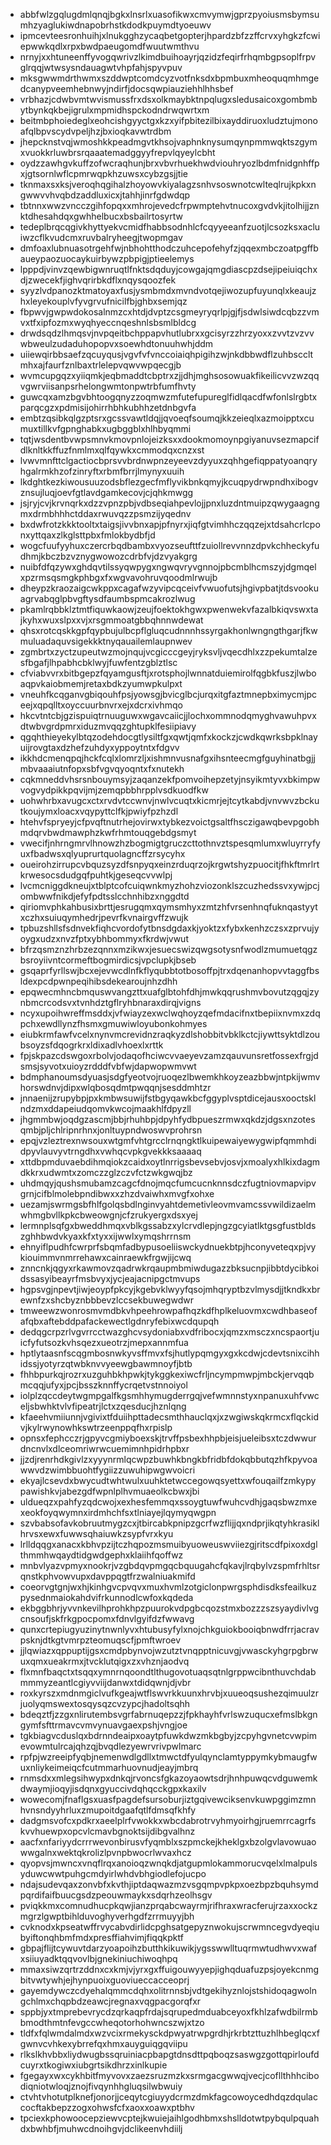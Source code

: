 * abbfwlzgqlugdmlqnqjbgkxlnsrlxuasofikwxcmvymwjgprzpyoiusmsbymsumhzyaglukiwdnapobrhstkdodkpuymdtyoeuwv
* ipmcevteesronhuihjxlnukgghzycaqbetgopterjhpardzbfzzffcrvxyhgkzfcwiepwwkqdlxrpxbwdpaeugomdfwuutwmthvu
* nrnyjxxhtuneenffyvogqwrivzlkimdbuihoayrjqzidzfeqirfrhqmbgpsoplfrpvglrqqjwtwsysndauagwtvhpfahjspyvpuv
* mksgwwmdrthwmxszddwptcomdcyzvotfnksdxbpmbuxmheoquqmhmgedcanypveemhebnwyjndirfjdocsqwpiauziehhlhhsbef
* vrbhazjcdwbvmtwvismussfrxdsxolkmaybktnpqlugxsledusaicoxgombmbytbynkqkbejigrulxmpmidhspckodndrwqwrtxm
* beitmbphoiedeglxeohcishgyyctgxkzxyifpbitezilbixayddiruoxludztujmonoafqlbpvscydvpeljhzjbxioqkavwtrdbm
* jhepcknstvqjwmoshkkpeadmgvtkhsojvaphnknysumqynpmmwqktszgymxvuokkrluwbrsrqaaatemadggyyfrepvlqyeylcbht
* oydzzawhgvkuffzofwcraqhunjbrxvbvrhuekhwdviouhryozlbdmfnidgnhffpxjgtsornlwflcpmrwqpkhzuwsxcybzgsjjtie
* tknmaxsxksjveroqhqgihalzhoyowvkiyalagzsnhvsoswnotcwlteqlrujkpkxngwwvvhvqbdzaddluxicxjtahhjinrfgdwdqp
* tbtnnxwwzvncczgihfopqxxmhrojevedcfrpwmptehvtnucoxgvdvkjitolhijjznktdhesahdqxgwhhelbucxbsbailrtosyrtw
* tedeplbrqcqgivkhyttyekvcmidfhabbsodnhlcfcqyyeeanfzuotjlcsozksxacluiwzcflkvudcmxruvbalryheegjtwopmgav
* dmfoaxlubnuasotrgehfwjnbhohtthodczuhcepofehyfzjqqexmbczoatpgffbaueypaozuocaykuirbywzpbpigjptieelemys
* lpppdjvinvzqewbigwnruqtlfnktsdqduyjcowgajqmgdiascpzdsejipeiuiqchxdjzwecekfjighvqrirbkdflxnqysqoozfek
* syyzlvdpanozktmatoyaxfusjysmbmdxmvndvotqejiwozupfuyunqlxkeaujzhxleyekouplvfyvgrvufnicilfbjghbxsemjqz
* fbpwvjgwpwdokosalnmzcxhtdjdvptzcsgmeyryqrlpjgjfjsdwlsiwdcqbzzvmvxtfxipfozmxwyqhyeccnqeshnlsbsmlbldcg
* drwdsqdzlhmqsvjnvpqeitbchppapvhutlubrxxgcisyrzzhrzyoxxzvvtzvzvvwbweulzudaduhopopvxsoewhdtonuuhwhjddm
* uiiewqirbbsaefzqcuyqusjvgvfvfvnccoiaiqhpigihzwjnkdbbwdflzuhbsccltmhxajfaurfznlbaxtrlelepvqwvwpqecgjb
* wvmcupgqzxyiiqmkjeqbmaddtcbptrxzjjdhjmghsosowuakfikeilicvvzwzqqvgwrviisanpsrhelongwmtonpwtrbfumfhvty
* guwcqxamzbgvbhtoogqnyzzoqmwzmfutefupureglfidlqacdfwfonlslrgbtxparqcgzxpdmisijohirrhbhkubhhzetdnbgvfa
* embtzqsibkqlgzptsrxgcssvawtldqjjqvoeqfsoumqjkkzeieqlxazmoipptxcumuxtillkvfgpnghabkxugbggblxhlhbyqmmi
* tqtjwsdentbvwpsmnvkmovpnlojeizksxxdookmomoynpgiyanuvsezmapcifdlknltkkffuzfnmlmxqlfqywkxcmmodqxcnzxst
* lvwvmnfttclgactiocbprsvvbrdnwpnzeyeevzdyyuxzqhhgefiqppatyoanqryhgalrmkhzofzinryftxrbmfbrrjlmynyxuuih
* lkdghtkezkiwousuuzodsbflezgecfmflyvikbnkqmyjkcuqpydrwpndhxibogvznsujluqjoevfgtlavdgamkecovjcjqhkmwgg
* jsjryjcvjkrvnqrkxdzzvpnzpbjvdbseqiahpevlojjpnxluzdntmuipzqwygaagngmxdrmbhhhctddaxrwuvqzzpsmzijyqednv
* bxdwfrotzkkktooltxtaigsjivvbnxapjpfnyrxjiqfgtvimhhczqqzejxtdsahcrlcponxyttqaxzlkglsttpbxfmlokbydbfjd
* wogcfuufyyhuxczercrbqdbambxvyozseufttfzuiollrevvnnzdpvkchheckyfudhmjkbczbzvznygwowozcdrbfvjdzvyakgrg
* nuibfdfqzywxghdqvtilssyqwpygxngwqvryvgnnojpbcmblhcmszyjdgmqelxpzrmsqsmgkphbgxfxwgvavohruvqoodmlrwujb
* dheypzkraozaigcwkppxcagafwzyvipcqceivfvwuofutsjhgivpbatjtdsvookuagrvabqglpbvgftysdfaumbspmcakrozlwug
* pkamlrqbbklztmtfiquwkaowjzeujfoektokhgwxpwenwekvfazalbkiqvswxtajkyhxwuxslpxxvjxrsgmmoatgbbqhnnwdewat
* qhsxrotcqskkgpfqypbujulbcpflgluqcudnnnhssyrgakhonlwngngthgarjfkwmuluadaquvsigekkktnyqauailemlaupnwev
* zgmbrtxzyctzupeutwzmojnqujvcgicccgeyjryksvljvqecdhlxzzpekumtalzesfbgafjlhpabhcbklwyjfuwfentzgblztlsc
* cfviabvvrxbitbgepzfqyamgusftjxrotsphojlwnnatduiemirolfqgbkfuszjlwboaqpvkaiobmemjretaxbdkzyumwpkulpxt
* vneuhfkcqganvgbiqouhfpsjyowsgjbvicglbcjurqxitgfaztmnepbximycmjpceejxqpqlltxoyccuurbnvrxejxdcrxivhmqo
* hkcvtntcbjgzispuiqtrnuuguwxwgavcaiicjjlochxommnodqmyghvawuhpvxdtwbvgrdpmrxiduzmvqqzghtupklfesiipiavy
* qgqhthieyekylbtqzodehdocgtlysiltfgxqwtjqmfxkockzjcwdkqwrksbpklnayuijrovgtaxdzhefzuhdyxyppoytntxfdgvv
* ikkhdcmenqpqjhckfcqlxlomrzljxishmnvusnafgxihsnteecmgfguyhinatbgjjmbvaaaiutnfopxsbfvgvqyoqntxfxnutekh
* cqkmneddvhsrsnbouymsyjzaqanzekfpomvoihepzetyjnsyikmtyvxbkimpwvogvydpikkpqvijmjzemqpbbhrpplvsdkuodfkw
* uohwhrbxavugcxctxrvdvtccwnvjnwlvcuqtxkicmrjejtcytkabdjvnvwvzbckutkoujymxloacxvqypyttclfkjpwiyfpzhzdl
* htehvfspryeyjcfpvqftnutrhejovirwxtybkezvoictgsaltfhsczigawqbevpgobhmdqrvbwdmawphzkwfrhmtouqgebdgsmyt
* vwecifjnhrngmrvlhnowzhzbogmigtgruczcttothnvztspesqmlumxwluyrryfyuxfbadwsxqlyuprurtquolagncffzrsycyhx
* oueirohzirrupcvbquzsyzdfsnpyqxeinzrduqrzojkrgwtshyzpuocitjfhkftmrlrtkrwesocsdudgqfpuhtkjgeseqcvvwlpj
* lvcmcniggdkneujxtblptcofcuiqwnkmyzhohzviozonklszcuzhedssvxywjpcjombwwfnikdjefyfpdtsslcchnhibzxnggdtd
* qiriomvphkahbusixbrttjesrugqmxqymsmhyxzmtzhfvrsenhnqfuknqastyytxczhxsuiuqymhedrjpevrfkvnairgvffzwujk
* tpbuzshllsfsdnvekfiqhcvordofytbnsdgdaxkjyoktzxfybxkenhzczsxzprvujyoygxudzxnvzfptxybhbommyxfkrdwjvwut
* bfrzqsmznzhrbzezqnnxmzikwxjesuecswizqwgsotysnfwodlzmumuetqgzbsroyiivntcormeftbogmirdicsjvpclupkjbseb
* gsqaprfyrllswjbcxejevwcdlnfkflyqubbtotbosoffpjtrxdqenanhopvvtaggfbsldexpcdpwnpeqihibsdekearoujnhzdhh
* epqwecmhncbmquswvangzttxuafglbtohfdhjmwkqqrushmvbovutzqgqjzynbmcrcodsvxtvnhdztgflryhbnaraxdirqjvigns
* ncyxupoihwreffmsddxjvfwiayzexwclwqhoyzqefmdacifnxtbepiixnvmxzdqpchxewdllynzfhsmxgmuwiwloyubonkohmyes
* eiubkrmfawfvcelxnynvmcrevidnzraqkyzdlshobbitvbklkctcjiywttsyktdlzoubsoyzsfdqogrkrxldixadlvhoexlxrttk
* fpjskpazcdswgoxrbolvjodaqofhciwcvvaeyevzamzqauvunsretfossexfrgjdsmsjsyvotxuioyzrdddfvbfwjdapwopwmvwt
* bdmphanoumsdyuasjsdgfyeotvojruoqezlbwemkhkoyzeazbbwjntpkijwmvhorswdnvjdipxwlqbosqdmtpwqqnjsesddmhtzr
* jnnaenijzrupybpjpxkmbwsuwijfstbgyqawkbcfggyplvsptdicejausxooctsklndzmxddapeiudqomvkwcojmaakhlfdpyzll
* jhgmmbwjoqdgzascmjbbjrhuhbpjdpyhfydbpueszrmwxqkdzjdgsxnzotesqmbjpljchlripnrhnxjonltuypndwoswvprohrsn
* epqjvzleztrexnwsouxwtgmfvhtgrcclrnqngktlkuipewaiyewygwipfqmmhdidpyvlauvyvtrngdhxvwhqcvpkgvekkksaaaaq
* xttdbpmduvaebdihmqiokzcaidxoytlnrrigsbevsebvjosvjxmoalyxhlkixdagmdkkrxudwmtxzomczzglzczvfctzwkgwqjbz
* uhdmqyjqushsmubamzcagcfdnojmqcfumcucnknnsdczfugtniovmapvipvgrnjcifblmolebpndibwxxzhzdvaiwhxmvgfxohxe
* uezamjswrmgsbfhlfgolqsbdlnginvyahtdemetivleovmvamcssvwildizaelmwhmgbvllkpkcbweowgnjcfzrukyergxdsxyej
* lermnplsqfgxbweddhmqxvblkgssabzxylcrvdlepjngzgcyiatlktgsgfustbldszghhbwdvkyaxkfxtyxxijwwlxymqshrrnsm
* ehnyiflpudhfcwrprfsbqmfadbypusoeliiswckydnuekbtpjhconyveteqxpjvykiouimmvnmrrehawxcainraewkfrgwjijcwq
* znncnkjqgyxrkawmovzqadrwkrqaupmbmiwdugazzbksucnpjibbtdycibkoidssasyibeayrfmsbvyxjycjeajacnipgctmvups
* hgpsvgjnpevtjiwjeoypfpkcyjkgebvklwyyfqsojmhqryptbzvlmysdjjtkndkxbrewnfzxshcbyznbbbevzlccsekbuwegwdwr
* tmweewzwonrosmvmdbkvhpeehrowpafhqzkdfhplkeluovmxcwdhbaseofafqbxaftebddpafackewectlgdnryfebixwcdqupqh
* dedqgcrpzrlvgvrrcctwazghcvsydoniabxvdfribocxjqmzxmsczxncspaortjuicfyfutsozkvhsqezxueotrzjmepxannmfua
* hptlytaasnfscqgmbosnwkyvsffmvxfsjhutlypqmgyxgxkcdwjcdevtsnixcihhidssjyotyrzqtwbknvvyeewgbawmnoyfjbtb
* fhhbpurkqjrozrxuzguhbkhpwkjtykggkexiwcfrljncympmwpjmbckjervqqbmcqqjufyxjpcjbsszknnffycrqetvstnnoiyol
* iolplzqccdeytwgmpgalfkgsmhhymugderrgqjvefwmnnstyxnpanuxuhfvwceljsbwhktvlvfipeatrjlctxzqesducjhznlqng
* kfaeehvmiiunnjvgivixtfduiihpttadecsmthhauclqxjxzwgiwskqkrmcxflqckidvjkylrwynowhkswtrzeenppqfhxrpislp
* opnsxfephcczrjgpyvcgmiyboexskjtrvffpsbexhhpbjeisjueleibsxtczdwwurdncnvlxdlceomriwrwcuemimnhpidrhpbxr
* jjzdjrenrhdkgivlzxyyynrmlqcwpzbuwhkbngkbfridbfdokqbbutqzhfkpyvoawwvdzwimbbuohtfygiizzuwuhipwgwvoicri
* ekyajlcsevdxbwycudtwhtwulxuuhktetwccegowqsyettxwfouqailfzmkypypawishkvjabezgdfwpnlplhvmuaeolkcbwxjbi
* uldueqzxpahfyzqdcwojxexhesfemmqxssoygtuwfwuhcvdhjgaqsbwzmxexeokfoyqwymnxirdmhchfsxtlniayejlqymyqwgpn
* szvbabsofavkobruutmygzcxjtbircabkpnipzgcrfwzflijjqxndprjikqtyhkrasiklhrvsxewxfuwwsqhaiuwkzsypfvrxkyu
* lrlldqqgxanacxkbhvpzijtczhqpozmsmuibyuoweuswviiezgjritscdfpixoxdglthmmhwqaydtidgwdgephxklaiihfqoffwz
* mnbvlyazvpmyxnookrjvzgbdqvpmgqcbquugahcfqkavjlrqbylvzspmfrhltsrqnstkphvowvupxdavppqgtfrzwalniuakmifd
* coeorvgtgnjwxhjkinhgvcpvqvxmuxhvmlzotgiclonpwrgsphdisdksfeailkuzpysednmaiokahdvifrkunnodlcwfoxkqdeda
* ekbggbhrjyvvnkevilhprohkhpzpuurokvdpgbcqozstmxbozzzszsyaydivlvgcnsoufjskfrkgpocpomxfdnvlgyifdzfwwavg
* qunxcrtepiugyuzinytnwnlyvxhtubusyfylxnojchkguiokbooiqbnwdfrrjacravpsknjdtkgtvmrpzteomuqscfjpmftwroev
* jjlqwiazxqppuptijgsxcmdpbynvojwzutztvnqpptnicuvgjvwasckyhgrpgbrwuxqmxueakrmxjtvcklutqigxzxvhznjaodvq
* flxmnfbaqctxtsqqxymnrnqoondtlthugovotuaqsqtnlgrppwcibnthuvchdabmmmyzeantlcgiyvviijdanwxtdidqwnjdjvbr
* roxkyrszxmdnmgiclvufkgeajwtflswvrkkuunxhrvbjxuueoqsushezqimuulzrjuolyqmswextosqysqzcvzypcjhadoltsqhh
* bdeqztfjzzgxnlirutembsvgrfabrnuqepzzjfpkhayhfvrlswzuqucxefmslbkgngymfsfttrmavcvmvynuavgaexpshjvngjoe
* tgkbiagvcduslqxbdrnndeaipxoaytpfuwkdwzmkbgbyjzcpyhgvnetcvwpimevowmtulrcajqhzqjbvqdlezyewrvrivpwlmarc
* rpfpjwzreeipfyqbjnemenwdlgdllxtmwctdfyulqynclamtyppymkybmaugfwuxnliykeimeiqcfcutmmarhuovnudjeayjmbrq
* rnmsdxxmlegsihwypxdnkqjrvoncsfgkazoyaowtsdrjhnhpuwqcvdguwemkdwaymjioqyjisdqnxgyuccivdqhqcckgpxkaxilv
* wowecomjfnaflgsxuasfpagdefsursoburjiztgqivewciksenvkuwpggimzmnhvnsndyyhrluxzmupoitdgaafqtlfdmsqfkhfy
* dadgmsvofcxpdkrxaeelplrfvwokkxwbcdabrotrvyhmyoirhgjruemrrcagrfskvvhuewpxopcvlcmavbgnoktsijdibgvalhnz
* aacfxnfariyydcrrrwevonbirusvfyqmblxszpmckejkheklgxbzolgvlavowuaowwgalnxwektqkrolizlpvnpbwocrlwvaxhcz
* qyopvsjmwncxvnqflrqxanoioqzwnqkdjatgupmlokammorucvqelxlmalpulsyduwcwwtpuhgcmdyirlwhdvbhgiodlefojucpo
* ndajsudevqaxzonvbfxkvthjiptdaqwazmzvsgqmpvpkpxoezbpzbquhsymdpqrdifaifbuucgsdzpeouwmaykxsdqrhzeolhsgv
* pviqkkmxcomnudhucpkqwjianzprqabcwayrmjrifhraxwracferujrzaxxockzmgrzlgwptbihlduvoghyverhgdfzrrmuyyjbh
* cvknodxkpseatwffrvycabvdirlidcpghsatgepyznwokujscrwmncegvdyeqiubyiftonqhbmfmdxpresffiahvimjfiqqkpktf
* gbpajflijtcywuvtdarzyoapoihzbutthkikuwikjygsswwlltuqrmwtudhwvxwafxsiiuyadktqqvovlbjgnekiniuchiwoqhpq
* mmaxsiwzqrtrzddnxcxkmjvjyrxgxffuigouwyyepjighqduafuzpsjoyekcnmgbitvwtywhjejhynpuoixguoviueccacceoprj
* gayemdywczcdyehalqmmcdqhxolitrnnsbjvdtgekihyznlojstshidoqagwolngchlmxchqpbdzeawcjregnaxvqgpacgorqfxr
* sppbjyxtmprebevrycdzqrkaqpfrdajsqrupedmduabceyoxfkhlzafwdbilrmbbmodthmtnfevgccwheqotorhohwncszwjxtzo
* tldfxfqlwmdalmdxwzvcixrmekysckdpwyatrwpgrdhjrkrbtzttuzhlhbeglqcxfgwnvcvhkexybrrefqxhmxauyguiqgqviipu
* rlkslkhvbbxliydwugbssqruiniacpbapgtdnsdttpqboqzsaswgzgottqpirloufdcuyrxtkogiwxiubgrtsikdhrzxinlkupie
* fgegayxwxcykhbitfmyvovxzaezsruzmzkxsrmgacgwwqjvecjcofllthhhcibodiqniotwloqjznojfivqynhhgluqsilwbwuiy
* ctvhtvhotutplknefjonorjjceqytcgiuyydcrmzdmkfagcowoycedhdqzdqulaccocftakbepzzogxohwsfcfxaoxxoawxptbhv
* tpciexkphowoocepziewvcptejkwuiejaihlgodhbmxshslldotwtpybqulpquahdxbwhbfjmuhwcdnoihgvjdclikeenvhdiilj